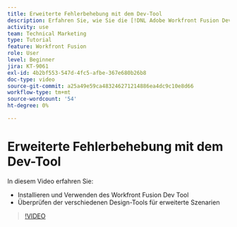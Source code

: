 ```yaml
---
title: Erweiterte Fehlerbehebung mit dem Dev-Tool
description: Erfahren Sie, wie Sie die [!DNL Adobe Workfront Fusion Dev Tool]und überprüfen Sie die verschiedenen erweiterten Design-Tools für Szenarien.
activity: use
team: Technical Marketing
type: Tutorial
feature: Workfront Fusion
role: User
level: Beginner
jira: KT-9061
exl-id: 4b2bf553-547d-4fc5-afbe-367e680b26b8
doc-type: video
source-git-commit: a25a49e59ca483246271214886ea4dc9c10e8d66
workflow-type: tm+mt
source-wordcount: '54'
ht-degree: 0%

---
```


# Erweiterte Fehlerbehebung mit dem Dev-Tool

In diesem Video erfahren Sie:

* Installieren und Verwenden des Workfront Fusion Dev Tool
* Überprüfen der verschiedenen Design-Tools für erweiterte Szenarien

>[!VIDEO](https://video.tv.adobe.com/v/335302/?quality=12&learn=on)
